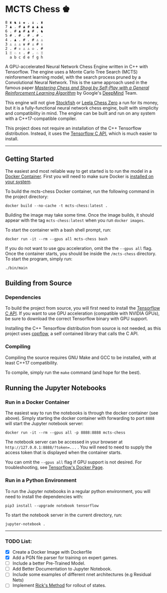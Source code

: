 # MCTS Chess ♚
```
8 ♜ ♞ ♝ ♚ . ♝ . ♜
7 ♟ . # ♟ # ♟ ♟ ♟
6 . # ♟ # ♟ # . ♞
5 # . # . # . # .
4 . ♟ . # . # ♙ ♙
3 ♙ ♙ ♙ ♛ # ♙ # ♗
2 . # ♕ ♙ ♙ ♔ . #
1 ♖ ♘ ♗ . # . ♘ ♖
  a b c d e f g h

```
A GPU-accelerated Neural Network Chess Engine written in C++ with Tensorflow. The engine uses a Monte Carlo Tree Search (MCTS) reinforement learning model, with the search process pruned by a Convolutional Neural Network. This is the same approach used in the famous paper [*Mastering Chess and Shogi by Self-Play with a General Reinforcement Learning Algorithm*](https://doi.org/10.48550/arXiv.1712.01815) by Google's [DeepMind](https://www.deepmind.com/) Team.

This engine will not give [Stockfish](https://stockfishchess.org/) or [Leela Chess Zero](https://lczero.org/) a run for its money, but it is a fully-functional neural network chess engine, built with simplicity and compatibility in mind. The engine can be built and run on any system with a C++17-compatible compiler. 

This project does not require an installation of the C++ Tensorflow distribution. Instead, it uses the [Tensorflow C API](https://www.tensorflow.org/install/lang_c), which is much easier to install.

---
## Getting Started
The easiest and most reliable way to get started is to run the model in a [Docker Container](https://docs.docker.com/get-started/).
First you will need to make sure Docker is [installed on your system](https://docs.docker.com/get-docker/).

To build the mcts-chess Docker container, run the following command in the project directory:

```
docker build --no-cache -t mcts-chess:latest . 
```

Building the image may take some time. Once the image builds, it should appear with the tag `mcts-chess:latest` when you run `docker images`. 

To start the container with a bash shell prompt, run:
```
docker run -it --rm --gpus all mcts-chess bash
```

If you do not want to use gpu acceleration, omit the the `--gpus all` flag. Once the container starts, you should be inside the `/mcts-chess` directory. To start the program, simply run:
```
./bin/main
```

## Building from Source
### Dependencies
To build the project from source, you will first need to install the [Tensorflow C API](https://www.tensorflow.org/install/lang_c). If you want to use GPU acceleration (compatible with NVIDIA GPUs), be sure to download the correct Tensorflow binary with GPU support. 

Installing the C++ Tensorflow distribution from source is not needed, as this project uses [cppflow](https://github.com/serizba/cppflow), a self contained library that calls the C API.

### Compiling
Compiling the source requires GNU Make and GCC to be installed, with at least C++17 compatibility. 

To compile, simply run the `make` command (and hope for the best).

## Running the Jupyter Notebooks
### Run in a Docker Container
The easiest way to run the notebooks is through the docker container (see above). Simply starting the docker container with forwarding to port `8888` will start the Jupyter notebook server:
```
docker run -it --rm --gpus all -p 8888:8888 mcts-chess
```
The notebook server can be accessed in your browser at `http://127.0.0.1:8888/?token=...` . You will need to need to supply the access token that is displayed when the container starts.

You can omit the `--gpus all` flag if GPU support is not desired. For troubleshooting, see [Tensorflow's Docker Page](https://www.tensorflow.org/install/docker).

### Run in a Python Environment
To run the Jupyter notebooks in a regular python environment, you will need to install the dependencies with:
```
pip3 install --upgrade notebook tensorflow 
```

To start the notebook server in the current directory, run:
```
jupyter-notebook .
```

---
### TODO List:
- [x] Create a Docker Image with Dockerfile
- [x] Add a PGN file parser for training on expert games.
- [ ] Include a better Pre-Trained Model.
- [ ] Add Better Documentation to Jupyter Notebook.
- [ ] Include some examples of different nnet architectures (e.g Residual Nets)
- [ ] Implement [Rick's Method](https://youtu.be/dQw4w9WgXcQ) for rollout of states.